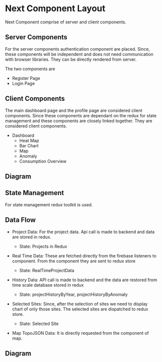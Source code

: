 # Next Component Layout

Next Component comprise of server and client components.

## Server Components

For the server components authentication component are placed. Since, these components will be independent and does not need communication with browser libraries. They can be directly rendered from server.

The two components are

- Register Page
- Login Page

## Client Components

The main dashboard page and the profile page are considered client components. Since these components are dependant on the redux for state management and these components are closely linked together. They are considered client components.

- Dashboard
  - Heat Map
  - Bar Chart
  - Map
  - Anomaly
  - Consumption Overview

## Diagram

## State Management

For state management redux toolkit is used.

## Data Flow

- Project Data: For the project data. Api call is made to backend and data are stored in redux.

  - State: Projects in Redux

- Real Time Data: These are fetched directly from the firebase listeners to component. From the component they are sent to redux store

  - State: RealTimeProjectData

- History Data: API call is made to backend and the data are restored from time scale database stored in redux

  - State: projectHistoryByYear, projectHistoryByAnomaly

- Selected Sites: Since, after the selection of sites we need to display chart of only those sites. The selected sites are dispatched to redux store.

  - State: Selected Site

- Map TopoJSON Data: It is directly requested from the component of map.

## Diagram
